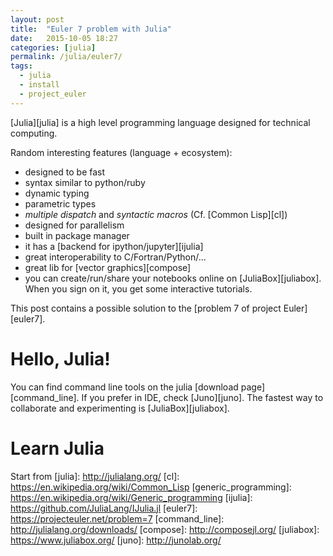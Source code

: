 ```yaml
---
layout: post
title:  "Euler 7 problem with Julia"
date:   2015-10-05 18:27
categories: [julia]
permalink: /julia/euler7/
tags:
  - julia
  - install
  - project_euler
---
```


[Julia][julia] is a high level programming language designed for technical computing.

Random interesting features (language + ecosystem):
*    designed to be fast
*    syntax similar to python/ruby
*    dynamic typing
*    parametric types
*    *multiple dispatch* and *syntactic macros* (Cf. [Common Lisp][cl])
*    designed for parallelism
*    built in package manager
*    it has a [backend for ipython/jupyter][ijulia]
*    great interoperability to C/Fortran/Python/...
*    great lib for [vector graphics][compose]
*    you can create/run/share your notebooks online on [JuliaBox][juliabox].
     When you sign on it, you get some interactive tutorials.


This post contains a possible solution to the [problem 7 of project Euler][euler7].

# Hello, Julia!

You can find command line tools on the julia [download page][command_line]. If
you prefer in IDE, check [Juno][juno].
The fastest way to collaborate and experimenting is [JuliaBox][juliabox].

# Learn Julia
Start from
[julia]: http://julialang.org/
[cl]: https://en.wikipedia.org/wiki/Common_Lisp
[generic_programming]: https://en.wikipedia.org/wiki/Generic_programming
[ijulia]: https://github.com/JuliaLang/IJulia.jl
[euler7]: https://projecteuler.net/problem=7
[command_line]: http://julialang.org/downloads/
[compose]: http://composejl.org/
[juliabox]: https://www.juliabox.org/
[juno]: http://junolab.org/
